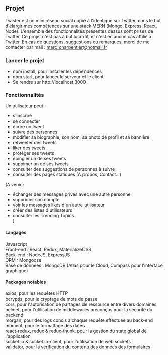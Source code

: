 ## Projet

Twister est un mini réseau social copié à l'identique sur Twitter, dans le but d'élargir mes compétences sur une stack MERN (Mongo, Express, React, Node).
L'ensemble des fonctionnalités présentes dessus sont prises de Twitter.
Ce projet n'est pas à but lucratif, et n'est en aucun cas affilié à Twitter.
En cas de questions, suggestions ou remarques, merci de me contacter par mail : marc_charpentier@hotmail.fr

### Lancer le projet

- npm install, pour installer les dépendences
- npm start, pour lancer le serveur et le client
- Se rendre sur http://localhost:3000

### Fonctionnalités

Un utilisateur peut :

- s'inscrire<br/>
- se connecter<br/>
- écrire un tweet<br/>
- suivre des personnes<br/>
- modifier sa biographie, son nom, sa photo de profil et sa bannière<br/>
- retweeter des tweets<br/>
- liker des tweets<br/>
- protéger ses tweets<br/>
- épingler un de ses tweets<br/>
- suppimer un de ses tweets<br/>
- consulter des suggestions de personnes à suivre<br/>
- consulter des pages statiques (A propos, Contact...)<br/>

(A venir :

- échanger des messages privés avec une autre personne<br/>
- supprimer son compte<br/>
- voir les messages likés d'un autre utilisateur<br/>
- créer des listes d'utilisateurs<br/>
- consulter les Trending Topics<br/>
  )

#### Langages

Javascript<br/>
Front-end : React, Redux, MaterializeCSS<br/>
Back-end : NodeJS, ExpressJS<br/>
ORM : Mongoose<br/>
Base de données : MongoDB (Atlas pour le Cloud, Compass pour l'interface graphique)<br/>

#### Packages notables

axios, pour les requêtes HTTP<br/>
bcryptjs, pour le cryptage de mots de passe<br/>
cors, pour l'autorisation de partages de ressource entre divers domaines<br/>
helmet, pour l'utilisation de middlewares préconçus pour la sécurité du backend<br/>
morgan, pour des logs concis à chaque requête effectuée au back-end<br/>
moment, pour le formattage des dates<br/>
react-redux, redux & redux-thunk, pour la gestion du state global de l'application<br/>
socket.io & socket.io-client, pour l'utilisation de web sockets<br/>
validator, pour la vérification du contenu des données des formulaires<br/>
